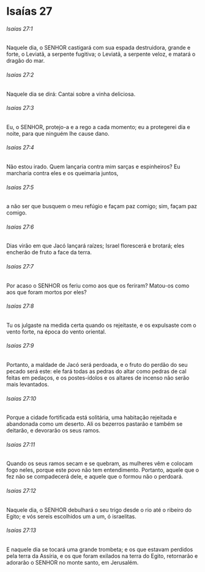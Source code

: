 # Isaías 27

###### Isaías 27:1

Naquele dia, o SENHOR castigará com sua espada destruidora, grande e forte, o Leviatã, a serpente fugitiva; o Leviatã, a serpente veloz, e matará o dragão do mar.

###### Isaías 27:2

Naquele dia se dirá: Cantai sobre a vinha deliciosa.

###### Isaías 27:3

Eu, o SENHOR, protejo-a e a rego a cada momento; eu a protegerei dia e noite, para que ninguém lhe cause dano.

###### Isaías 27:4

Não estou irado. Quem lançaria contra mim sarças e espinheiros? Eu marcharia contra eles e os queimaria juntos,

###### Isaías 27:5

a não ser que busquem o meu refúgio e façam paz comigo; sim, façam paz comigo.

###### Isaías 27:6

Dias virão em que Jacó lançará raízes; Israel florescerá e brotará; eles encherão de fruto a face da terra.

###### Isaías 27:7

Por acaso o SENHOR os feriu como aos que os feriram? Matou-os como aos que foram mortos por eles?

###### Isaías 27:8

Tu os julgaste na medida certa quando os rejeitaste, e os expulsaste com o vento forte, na época do vento oriental.

###### Isaías 27:9

Portanto, a maldade de Jacó será perdoada, e o fruto do perdão do seu pecado será este: ele fará todas as pedras do altar como pedras de cal feitas em pedaços, e os postes-ídolos e os altares de incenso não serão mais levantados.

###### Isaías 27:10

Porque a cidade fortificada está solitária, uma habitação rejeitada e abandonada como um deserto. Ali os bezerros pastarão e também se deitarão, e devorarão os seus ramos.

###### Isaías 27:11

Quando os seus ramos secam e se quebram, as mulheres vêm e colocam fogo neles, porque este povo não tem entendimento. Portanto, aquele que o fez não se compadecerá dele, e aquele que o formou não o perdoará.

###### Isaías 27:12

Naquele dia, o SENHOR debulhará o seu trigo desde o rio até o ribeiro do Egito; e vós sereis escolhidos um a um, ó israelitas.

###### Isaías 27:13

E naquele dia se tocará uma grande trombeta; e os que estavam perdidos pela terra da Assíria, e os que foram exilados na terra do Egito, retornarão e adorarão o SENHOR no monte santo, em Jerusalém.

